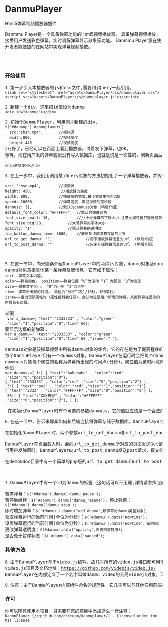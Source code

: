 # DanmuPlayer
Html5弹幕视频播放器插件


Danmmu Player是一个具备弹幕功能的Html5视频播放器。
具备弹幕视频播放，接受用户发送彩色弹幕，实时调解弹幕显示效果等功能。
Danmmu Player意在使开发者能便捷的在网站中实现弹幕视频播放。



<br>
<br>
<h3>开始使用</h3>
<pre>
1.第一步引入本播放器的js和css文件,需要和jQuery一起引用。
<code class=language-html>&lt;link rel=&quot;stylesheet&quot; href=&quot;assets/DanmuPlayer/css/danmuplayer.css&quot;&gt;
&lt;script src=&quot;assets/DanmuPlayer/js/danmuplayer.js&quot;&gt;&lt;/script&gt;</code></pre>
<pre>
2.新建一个div，这里把id值设为danmp
<code class=language-html>&lt;div id=&quot;danmup&quot;&gt;&lt;/div&gt;</code></pre>
<pre>
3.初始化DanmuPlayer，利用刚才新建的div.
<code class="language-js">$("#danmup").danmuplayer({
  src:"shsn.mp4",       //视频源
  width:800,			//视频宽度
  height:445			//视频高度
});</code>好了，已经可以在页面上看到播放器。试着发下弹幕，也OK。
等等，现在用户发的弹幕貌似没有写入数据库，也就是说是一次性的，刷新页面后就没了？是这样的，但是接下来就告诉你可以怎么做。</pre>

	<h3>进阶使用</h3>
<pre>
4.在上一步中，我们用调用某jQuery对象的方法初始化了一个弹幕播放器，并传递了一些参数（src,width,height）。其实这个方法具有以下参数 （除了视频源外其余参数均可选，冒号后面的为默认值）
<code class="language-js">
src: "shsn.mp4",		//视频源
height: 450,             //播放器的高度
width: 800,				//播放器的宽度,最小宽度支持为720
speed: 20000,			//弹幕速度，穿过视频的毫秒数 
danmuss: {},            //默认的danmuss对象（稍后介绍）
default_font_color: "#FFFFFF",  //默认的弹幕颜色
font_size_small: 16,			////小号弹幕的字体大小,注意此属性值只能是整数
font_size_big:28,           //大号弹幕的字体大小 
opacity: "1",				//默认弹幕的透明度
top_botton_danmu_time: 6000,    //底部及顶部弹幕存留的世界
url_to_get_danmu: "",				//用来接收弹幕信息的url  (稍后介绍)
url_to_post_danmu: ""				//用来存储弹幕信息的url  (稍后介绍)

</code>
</pre>
<pre>
5.在这一节中，向米娜桑介绍DanmuPlayer中的两种js对象，danmu对象及danmuss对象。
danmu对象意指具体某一条弹幕及起信息，它有如下属性：
<code>text——弹幕文本内容。 
color——弹幕颜色。 position——弹幕位置 “0”为滚动 “1” 为顶部 “2”为底部 
size——弹幕文字大小。 “0”为小字 ”1”为大字
time——弹幕所出现的时间。 单位为”分秒“（及1/10秒，100毫秒）
isnew——当出现该属性时（属性值科委任意），会认为这是用户新发的弹幕，从而弹幕在显示的时候会有边框。
</code> 
举例：
<code> var a_danmu={ "text":"2333333" , "color":"green" ,"size":"1","position":"0","time":60};</code> 
要显示边框的新弹幕：
<code>var a_danmu={ "text":"2333333" , "color":"green" ,"size":"1","position":"0","time":60 ,"isnew":" "}; </code>

danmuss对象是该弹幕视频中所有danmu对象的集合，它的存在是为了提高程序的效率。
每个DanmuPlayer只有一个duamss对象。DanmuPlayer在运行时会把每个danmu对象写入danmuss对象。
dammuss对象每个属性的名称为弹幕所出现的时间点(分秒)，属性值为该时间点所出现的所有弹幕的danmu对象(除掉time属性的)所组成的数组。
例如:
<code class="language-js">var danmuss={ 1:[ { "text":"hahahaha" , "color":"red" ,"size":"0","position":"0"}, 
{ "text":"233333" , "color":"red" ,"size":"0","position":"2"} ],
 3:[ { "text":"poi" , "color":"red" ,"size":"1","position":"1"}, 
{ "text":"2333" , "color":"#FFFFFF" ,"size":"0","position":"0"} ],
 50:[ { "text":"XXX真好" , "color":"#FFFFFF" ,"size":"0","position":"2"}, ] };
</code>
 在初始化DanmuPlayer时有个可选的参数danmuss，它的值就应该是一个合法的danmuss对象。有了这个参数，DanmuPlayer会把这个参数值中的dannuss播放于屏幕。（对于danmuss对象，如果暂时不理解可以绕过，很少用到）
</pre>
<pre>
6.在这一节中，告诉米娜桑如何和后端连接将弹幕存储于数据库。DanmuPlayer提供了高度封装的和后端ajax交互的接口，你只需按照接口修改出一个或两个后端页面即可。

在初始化DanmuPlayer时，两个参数url_to_get_danmu和url_to_post_danmu就是用来和后端连接的。url_to_get_danmu用来获取弹幕，url_to_post_danmu用来存储弹幕。url_to_get_danmu和url_to_post_danmu接受的参数都是url。

DanmuPlayer在页面载入时，会向url_to_get_danmu所对应的页面发送Get请求，url_to_get_danmu对应页面的http响应报文的内容中应该是一个由danmu对象组成的js数组（字符串形式）。"['{danmmu对象1}','{danmu对象2}',...,'{danmu对象n}']"这样的字符串（遵循JSON格式标准）（在报文中是没有最外面的引号的）(注意：每个danmu对象都要被引号所包裹，否则会产生致命错误)。
当用户发弹幕时，DanmuPlayer向url_to_post_danmu发送post请求，报文的内容是用户所发弹幕的danmu对象（字符串）（遵循JSON格式标准）。

在demo&doc目录中有一个简单的php版的url_to_get_danmu和url_to_post_danmu所对应页面的编写示例：


</pre>
<pre>
7.DanmuPlayer中有一个id为danmu的标签（这句话可以不用理,详情请参照<a target="_blank" href="http://githu.com/chiruom/danmu">jQuery.danmu.js项目</a>）。可以直接复制以下代码语句去即时的操作弹幕：

暂停弹幕：<code class="language-js">$('#danmu').danmu('danmu_pause'); </code>暂停后继续：<code class="language-js">$('#danmu').danmu('danmu_resume'); </code>停止弹幕：
<code class="language-js">$('#danmu').danmu('danmu_stop');  </code>即时增加弹幕：<code class="language-js">$('#danmu').danmu("add_danmu",新弹幕的danmu类型对象); </code>获取弹幕运行的当前时间(单位为分秒)：<code class="language-js">$('#danmu').data("nowtime"); </code>设置弹幕运行的当前时间(单位为分秒)：<code class="language-js">$('#danmu').data("nowtime"，新时间)  </code>更改弹幕透明度：<code class="language-js">$(#danmu).data("opacity",新透明度数值);</code>是否处于暂停状态：<code class="language-js">$('#danmu').data("paused");</code>
</pre>


<h3>其他方法</h3>
<pre>8.由于DanmuPlayer基于video.js编写，故几乎所有的video.js接口都可用于DanmuPlayer。
video.js项目及文档地址：<a target="blank" href="https://github.com/videojs/video.js/">https://github.com/videojs/video.js/</a>
DanmuPlayer在内部定义了一个名字叫做danmu_video的全局videojs对象，可以对danmu_video使用video.js的任何方法及相应事件处理等。
</pre>
<pre>
9.注意：由于DanmuPlayer内部组件命名的规范性，它几乎可以与其他任何前端插件共存。但是，一个页面上只允许存在一个DanmuPlayer。此缺陷在后续版本或许会改进。如果你需要在一个页面中使用多个DanmuPlayer，可以使用frame标签。</pre>
<h3>许可</h3>
<pre>
你可以随意使用本项目，只需要在您的项目中添加这么一行注释：
<code class="language-html">DanmuPlayer (//github.com/chiruom/danmuplayer/) - Licensed under the MIT license</code>
</pre>

